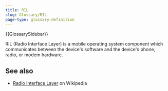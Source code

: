 ```yaml
---
title: RIL
slug: Glossary/RIL
page-type: glossary-definition
---
```


{{GlossarySidebar}}

RIL (Radio Interface Layer) is a mobile operating system component which communicates between the device's software and the device's phone, radio, or modem hardware.

## See also

- [Radio Interface Layer](https://en.wikipedia.org/wiki/Radio_Interface_Layer) on Wikipedia
